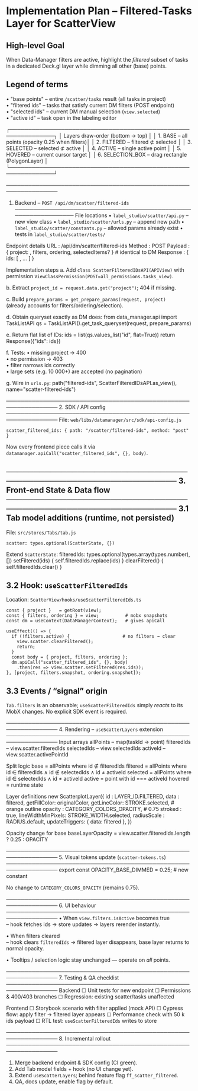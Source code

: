 Implementation Plan – Filtered-Tasks Layer for ScatterView
=========================================================

High-level Goal
---------------
When Data-Manager filters are active, highlight the *filtered* subset of
tasks in a dedicated Deck.gl layer while dimming all other (base) points.

Legend of terms
---------------
• "base points"     – entire `/scatter/tasks` result (all tasks in project)  
• "filtered ids"    – tasks that satisfy current DM filters (POST endpoint)  
• "selected ids"    – current DM manual selection (`view.selected`)  
• "active id"       – task open in the labeling editor  

┌──────────────────────────────────────────────────────────────┐
│ Layers draw-order (bottom → top)                             │
│  1. BASE            – all points  (opacity 0.25 when filters)│
│  2. FILTERED        – filtered ⊄ selected                    │
│  3. SELECTED        – selected ⊄ active                      │
│  4. ACTIVE          – single active point                    │
│  5. HOVERED         – current cursor target                  │
│  6. SELECTION_BOX   – drag rectangle (PolygonLayer)          │
└──────────────────────────────────────────────────────────────┘


────────────────────────────────────────────────────────────────
1. Backend – `POST /api/dm/scatter/filtered-ids`
────────────────────────────────────────────────────────────────
File locations
• `label_studio/scatter/api.py`          – new view class
• `label_studio/scatter/urls.py`         – append new path
• `label_studio/scatter/constants.py`    – allowed params already exist
• tests in `label_studio/scatter/tests/`

Endpoint details
  URL      : /api/dm/scatter/filtered-ids
  Method   : POST
  Payload  : { project: <int>, filters, ordering, selectedItems? }  # identical to DM
  Response : { ids: [ <int>, … ] }

Implementation steps
a.  Add `class ScatterFilteredIDsAPI(APIView)` with
    permission `ViewClassPermission(POST=all_permissions.tasks_view)`.

b.  Extract `project_id = request.data.get("project")`; 404 if missing.

c.  Build `prepare_params = get_prepare_params(request, project)`  
    (already accounts for filters/ordering/selection).

d.  Obtain queryset exactly as DM does:
        from data_manager.api import TaskListAPI
        qs = TaskListAPI().get_task_queryset(request, prepare_params)

e.  Return flat list of IDs:
        ids = list(qs.values_list("id", flat=True))
        return Response({"ids": ids})

f.  Tests:
    • missing project → 400  
    • no permission  → 403  
    • filter narrows ids correctly  
    • large sets (e.g. 10 000+) are accepted (no pagination)  

g.  Wire in `urls.py`:
        path("filtered-ids", ScatterFilteredIDsAPI.as_view(),
             name="scatter-filtered-ids")

────────────────────────────────────────────────────────────────
2. SDK / API config
────────────────────────────────────────────────────────────────
File: `web/libs/datamanager/src/sdk/api-config.js`

    scatter_filtered_ids: { path: "/scatter/filtered-ids", method: "post" }

Now every frontend piece calls it via `datamanager.apiCall("scatter_filtered_ids", {}, body)`.

────────────────────────────────────────────────────────────────
3. Front-end State & Data flow
────────────────────────────────────────────────────────────────
3.1 Tab model additions  (runtime, not persisted)
-------------------------------------------------
File: `src/stores/Tabs/tab.js`

    scatter: types.optional(ScatterState, {})

Extend `ScatterState`:
    filteredIds: types.optional(types.array(types.number), [])
    setFiltered(ids) { self.filteredIds.replace(ids) }
    clearFiltered()  { self.filteredIds.clear() }

3.2 Hook: `useScatterFilteredIds`
---------------------------------
Location: `ScatterView/hooks/useScatterFilteredIds.ts`

    const { project }   = getRoot(view);
    const { filters, ordering } = view;          # mobx snapshots
    const dm = useContext(DataManagerContext);   # gives apiCall

    useEffect(() => {
      if (!filters.active) {                    # no filters → clear
        view.scatter.clearFiltered();
        return;
      }
      const body = { project, filters, ordering };
      dm.apiCall("scatter_filtered_ids", {}, body)
        .then(res => view.scatter.setFiltered(res.ids));
    }, [project, filters.snapshot, ordering.snapshot]);

3.3 Events / “signal” origin
----------------------------
`Tab.filters` is an observable;  `useScatterFilteredIds` simply *reacts*
to its MobX changes. No explicit SDK event is required.

────────────────────────────────────────────────────────────────
4. Rendering – `useScatterLayers` extension
────────────────────────────────────────────────────────────────
Input arrays
    allPoints      – map(taskId → point)
    filteredIds    – view.scatter.filteredIds
    selectedIds    – view.selectedIds
    activeId       – view.scatter.activePointId

Split logic
    base      = allPoints where id ∉ filteredIds
    filtered  = allPoints where id ∈ filteredIds ∧ id ∉ selectedIds ∧ id ≠ activeId
    selected  = allPoints where id ∈ selectedIds ∧ id ≠ activeId
    active    = point with id === activeId
    hovered   = runtime state

Layer definitions
    new ScatterplotLayer({
      id          : LAYER_ID.FILTERED,
      data        : filtered,
      getFillColor: originalColor,
      getLineColor: STROKE.selected,         # orange outline
      opacity     : CATEGORY_COLORS_OPACITY, # 0.75
      stroked     : true,
      lineWidthMinPixels: STROKE_WIDTH.selected,
      radiusScale : RADIUS.default,
      updateTriggers: { data: filtered },
    })

Opacity change for base
    baseLayerOpacity = view.scatter.filteredIds.length ? 0.25 : OPACITY

────────────────────────────────────────────────────────────────
5. Visual tokens update (`scatter-tokens.ts`)
────────────────────────────────────────────────────────────────
export const OPACITY_BASE_DIMMED = 0.25;      # new constant

No change to `CATEGORY_COLORS_OPACITY` (remains 0.75).

────────────────────────────────────────────────────────────────
6. UI behaviour
────────────────────────────────────────────────────────────────
• When `view.filters.isActive` becomes true  
  – hook fetches ids → store updates → layers rerender instantly.

• When filters cleared  
  – hook clears `filteredIds` → filtered layer disappears, base layer
    returns to normal opacity.

• Tooltips / selection logic stay unchanged — operate on *all* points.

────────────────────────────────────────────────────────────────
7. Testing & QA checklist
────────────────────────────────────────────────────────────────
Backend
  ☐ Unit tests for new endpoint
  ☐ Permissions & 400/403 branches
  ☐ Regression: existing scatter/tasks unaffected

Frontend
  ☐ Storybook scenario with filter applied (mock API)
  ☐ Cypress flow: apply filter → filtered layer appears
  ☐ Performance check with 50 k ids payload
  ☐ RTL test: `useScatterFilteredIds` writes to store

────────────────────────────────────────────────────────────────
8. Incremental rollout
────────────────────────────────────────────────────────────────
1. Merge backend endpoint & SDK config (CI green).
2. Add Tab model fields + hook (no UI change yet).
3. Extend `useScatterLayers`; behind feature flag `ff_scatter_filtered`.
4. QA, docs update, enable flag by default.